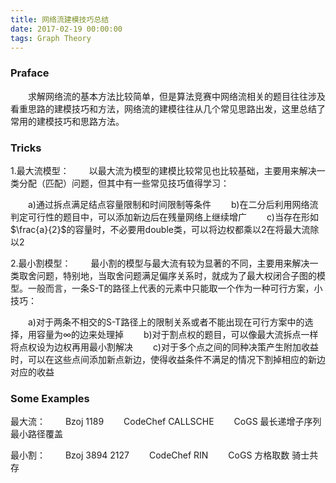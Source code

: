```yaml
---
title: 网络流建模技巧总结
date: 2017-02-19 00:00:00
tags: Graph Theory
---
```


### Praface
&emsp;&emsp;求解网络流的基本方法比较简单，但是算法竞赛中网络流相关的题目往往涉及看重思路的建模技巧和方法，网络流的建模往往从几个常见思路出发，这里总结了常用的建模技巧和思路方法。
    
### Tricks

1.最大流模型：
&emsp;&emsp;以最大流为模型的建模比较常见也比较基础，主要用来解决一类分配（匹配）问题，但其中有一些常见技巧值得学习：
    
&emsp;&emsp;a)通过拆点满足结点容量限制和时间限制等条件
&emsp;&emsp;b)在二分后利用网络流判定可行性的题目中，可以添加新边后在残量网络上继续增广
&emsp;&emsp;c)当存在形如$\frac{a}{2}$的容量时，不必要用double类，可以将边权都乘以2在将最大流除以2

<!--more-->
2.最小割模型：
&emsp;&emsp;最小割的模型与最大流有较为显著的不同，主要用来解决一类取舍问题，特别地，当取舍问题满足偏序关系时，就成为了最大权闭合子图的模型。一般而言，一条S-T的路径上代表的元素中只能取一个作为一种可行方案，小技巧：
    
&emsp;&emsp;a)对于两条不相交的S-T路径上的限制关系或者不能出现在可行方案中的选择，用容量为$\infty$的边来处理掉
&emsp;&emsp;b)对于割点权的题目，可以像最大流拆点一样将点权设为边权再用最小割解决
&emsp;&emsp;c)对于多个点之间的同种决策产生附加收益时，可以在这些点间添加新点新边，使得收益条件不满足的情况下割掉相应的新边对应的收益

### Some Examples

最大流：
&emsp;&emsp;Bzoj 1189 
&emsp;&emsp;CodeChef CALLSCHE
&emsp;&emsp;CoGS 最长递增子序列 最小路径覆盖

最小割：
&emsp;&emsp;Bzoj 3894 2127
&emsp;&emsp;CodeChef RIN
&emsp;&emsp;CoGS 方格取数 骑士共存
